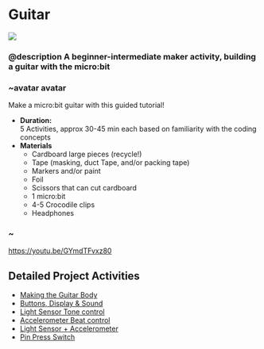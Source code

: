 # Guitar
![](/static/mb/projects/guitar.png)
### @description A beginner-intermediate maker activity, building a guitar with the micro:bit  

### ~avatar avatar
Make a micro:bit guitar with this guided tutorial! 
* **Duration:**  
5 Activities, approx 30-45 min each based on familiarity with the coding concepts  
* **Materials**
  * Cardboard large pieces (recycle!)
  * Tape (masking, duct Tape, and/or packing tape)
  * Markers and/or paint
  * Foil
  * Scissors that can cut cardboard  
  * 1 micro:bit
  * 4-5 Crocodile clips
  * Headphones
### ~

https://youtu.be/GYmdTFvxz80

## Detailed Project Activities  
* [Making the Guitar Body](/projects/guitar/making)
* [Buttons, Display & Sound](/projects/guitar/display-buttons)
* [Light Sensor Tone control](projects/guitar/light-sensor)
* [Accelerometer Beat control](projects/guitar/accelerometer)
* [Light Sensor + Accelerometer](projects/guitar/light-accelerometer)
* [Pin Press Switch](projects/guitar/pin-press)  